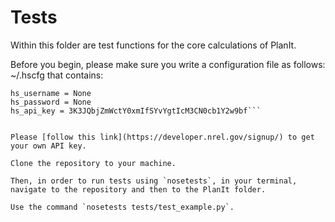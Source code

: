 # Tests

Within this folder are test functions for the core calculations of PlanIt.

Before you begin, please make sure you write a configuration file as follows:
  ~/.hscfg
that contains:

```hs_endpoint = https://developer.nrel.gov/api/hsds
hs_username = None
hs_password = None
hs_api_key = 3K3JQbjZmWctY0xmIfSYvYgtIcM3CN0cb1Y2w9bf```


Please [follow this link](https://developer.nrel.gov/signup/) to get your own API key.

Clone the repository to your machine.

Then, in order to run tests using `nosetests`, in your terminal, navigate to the repository and then to the PlanIt folder.

Use the command `nosetests tests/test_example.py`.
